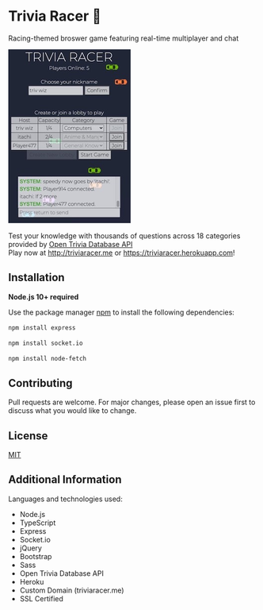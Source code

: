 # Trivia Racer 🏁

Racing-themed broswer game featuring real-time multiplayer and chat

![TriviaRacer](client/images/triviaracer.jpeg)

Test your knowledge with thousands of questions across 18 categories provided by [Open Trivia Database API](https://opentdb.com/api_config.php)<br>
Play now at http://triviaracer.me or https://triviaracer.herokuapp.com!

## Installation
**Node.js 10+ required**

Use the package manager [npm](https://www.npmjs.com) to install the following dependencies: 

```bash
npm install express
```
```bash
npm install socket.io
```
```bash
npm install node-fetch
```

## Contributing
Pull requests are welcome. For major changes, please open an issue first to discuss what you would like to change.

## License
[MIT](https://choosealicense.com/licenses/mit/)

## Additional Information
Languages and technologies used:
  - Node.js
  - TypeScript
  - Express
  - Socket.io
  - jQuery
  - Bootstrap
  - Sass
  - Open Trivia Database API
  - Heroku
  - Custom Domain (triviaracer.me)
  - SSL Certified
